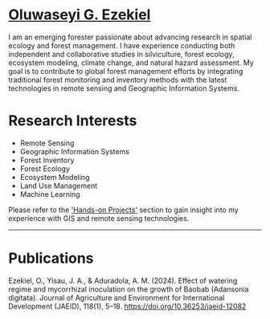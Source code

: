 # [Oluwaseyi G. Ezekiel](README.md)
I am an emerging forester passionate about advancing research in spatial ecology and forest management. I have experience conducting both independent and collaborative studies in silviculture, forest ecology, ecosystem modeling, climate change, and natural hazard assessment. My goal is to contribute to global forest management efforts by integrating traditional forest monitoring and inventory methods with the latest technologies in remote sensing and Geographic Information Systems. <br>

# Research Interests
- Remote Sensing                                                                                     
- Geographic Information Systems
- Forest Inventory
- Forest Ecology
- Ecosystem Modeling
- Land Use Management
- Machine Learning<br>

Please refer to the ['Hands-on Projects'](https://github.com/GEO-001/hands-on-projects) section to gain insight into my experience with GIS and remote sensing technologies.<br>

---
# Publications
Ezekiel, O., Yisau, J. A., & Aduradola, A. M. (2024). Effect of watering regime and mycorrhizal inoculation on the growth of Baobab (Adansonia digitata). Journal of Agriculture and Environment for International Development (JAEID), 118(1), 5–18. https://doi.org/10.36253/jaeid-12082
